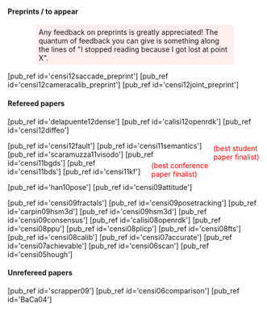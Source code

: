 
#### Preprints / to appear 

<p style='background-color: #fee; margin-left: 4em; margin-right: 4em; padding: 0.4em'> Any feedback on preprints is greatly appreciated! The quantum of feedback you can give is something along the lines of "I stopped reading because I got lost at point X".
</p>


[pub_ref id='censi12saccade_preprint']
[pub_ref id='censi12cameracalib_preprint']
[pub_ref id='censi12joint_preprint']


#### Refereed papers 


[pub_ref id='delapuente12dense']
[pub_ref id='calisi12openrdk']
[pub_ref id='censi12diffeo']
 

<div style='float:right; color: red; padding: 5px'> (best student <br/> paper finalist)</div>
[pub_ref id='censi12fault']
[pub_ref id='censi11semantics']
[pub_ref id='scaramuzza11visodo']
[pub_ref id='censi11bgds']


<div style='float:right; color: red; padding: 5px'> (best conference <br/> paper finalist) </div>
[pub_ref id='censi11bds']
[pub_ref id='censi11kf']
  
[pub_ref id='han10pose']
[pub_ref id='censi09attitude']


[pub_ref id='censi09fractals']
[pub_ref id='censi09posetracking']
[pub_ref id='carpin09hsm3d']
[pub_ref id='censi09hsm3d']
[pub_ref id='censi09consensus']
[pub_ref id='calisi08openrdk']
[pub_ref id='censi08ppu']
[pub_ref id='censi08plicp']
[pub_ref id='censi08fts']
[pub_ref id='censi08calib'] 
[pub_ref id='censi07accurate']
[pub_ref id='censi07achievable']
[pub_ref id='censi06scan']
[pub_ref id='censi05hough']


<h4> Unrefereed papers </h4>

[pub_ref id='scrapper09']
[pub_ref id='censi06comparison']
[pub_ref id='BaCa04']
